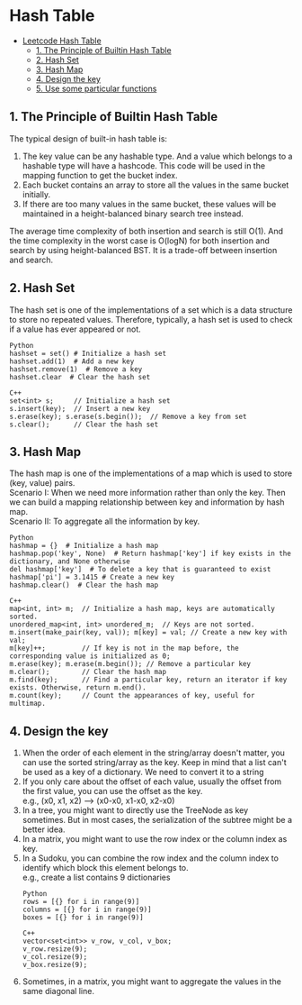 # Hash Table
<!-- GFM-TOC -->
* [Leetcode Hash Table](#Hash-Table)
    * [1. The Principle of Builtin Hash Table](#1-The-Principle-of-Builtin-Hash-Table)
    * [2. Hash Set](#2-Hash-Set)
    * [3. Hash Map](#3-Hash-Map)
    * [4. Design the key](#4-Design-the-key)
    * [5. Use some particular functions](#5-Use-some-particular-functions)
<!-- GFM-TOC -->

## 1. The Principle of Builtin Hash Table
The typical design of built-in hash table is:
  1. The key value can be any hashable type. And a value which belongs to a hashable type will have a hashcode. 
     This code will be used in the mapping function to get the bucket index.
  2. Each bucket contains an array to store all the values in the same bucket initially.
  3. If there are too many values in the same bucket, these values will be maintained in a height-balanced binary 
     search tree instead.

The average time complexity of both insertion and search is still O(1). And the time complexity in the worst case is O(logN) 
for both insertion and search by using height-balanced BST. It is a trade-off between insertion and search.

## 2. Hash Set
The hash set is one of the implementations of a set which is a data structure to store no repeated values. 
Therefore, typically, a hash set is used to check if a value has ever appeared or not.
```
Python
hashset = set() # Initialize a hash set
hashset.add(1)  # Add a new key
hashset.remove(1)  # Remove a key
hashset.clear  # Clear the hash set
```
```
C++
set<int> s;     // Initialize a hash set
s.insert(key);  // Insert a new key
s.erase(key); s.erase(s.begin());  // Remove a key from set
s.clear();      // Clear the hash set
```
## 3. Hash Map
The hash map is one of the implementations of a map which is used to store (key, value) pairs.\
Scenario I: When we need more information rather than only the key. Then we can build a mapping relationship between key and information by hash map.\
Scenario II: To aggregate all the information by key.
```
Python
hashmap = {}  # Initialize a hash map
hashmap.pop('key', None)  # Return hashmap['key'] if key exists in the dictionary, and None otherwise
del hashmap['key']  # To delete a key that is guaranteed to exist
hashmap['pi'] = 3.1415 # Create a new key
hashmap.clear()  # Clear the hash map
```
```
C++
map<int, int> m;  // Initialize a hash map, keys are automatically sorted.
unordered_map<int, int> unordered_m;  // Keys are not sorted.
m.insert(make_pair(key, val)); m[key] = val; // Create a new key with val;
m[key]++;         // If key is not in the map before, the corresponding value is initialized as 0;
m.erase(key); m.erase(m.begin()); // Remove a particular key
m.clear();        // Clear the hash map
m.find(key);      // Find a particular key, return an iterator if key exists. Otherwise, return m.end().
m.count(key);     // Count the appearances of key, useful for multimap.
```

## 4. Design the key
1. When the order of each element in the string/array doesn't matter, you can use the sorted string/array as the key.
   Keep in mind that a list can't be used as a key of a dictionary. We need to convert it to a string
2. If you only care about the offset of each value, usually the offset from the first value, you can use the offset as the key.\
   e.g., (x0, x1, x2) --> (x0-x0, x1-x0, x2-x0)
3. In a tree, you might want to directly use the TreeNode as key sometimes. But in most cases, the serialization of the subtree might be a better idea.
4. In a matrix, you might want to use the row index or the column index as key.
5. In a Sudoku, you can combine the row index and the column index to identify which block this element belongs to.\
   e.g., create a list contains 9 dictionaries
   ```
   Python
   rows = [{} for i in range(9)]
   columns = [{} for i in range(9)]
   boxes = [{} for i in range(9)]
   ```
   ```
   C++
   vector<set<int>> v_row, v_col, v_box;
   v_row.resize(9);
   v_col.resize(9);
   v_box.resize(9);
   ```
6. Sometimes, in a matrix, you might want to aggregate the values in the same diagonal line.

